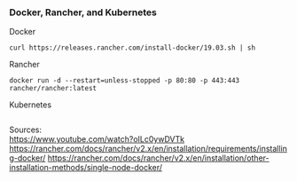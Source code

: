### Docker, Rancher, and Kubernetes  
  
Docker

```shell
curl https://releases.rancher.com/install-docker/19.03.sh | sh
```
  
Rancher  

```shell
docker run -d --restart=unless-stopped -p 80:80 -p 443:443 rancher/rancher:latest
```
  
Kubernetes

```shell

```
  
Sources:  
<https://www.youtube.com/watch?oILc0ywDVTk>  
<https://rancher.com/docs/rancher/v2.x/en/installation/requirements/installing-docker/>
<https://rancher.com/docs/rancher/v2.x/en/installation/other-installation-methods/single-node-docker/>  
